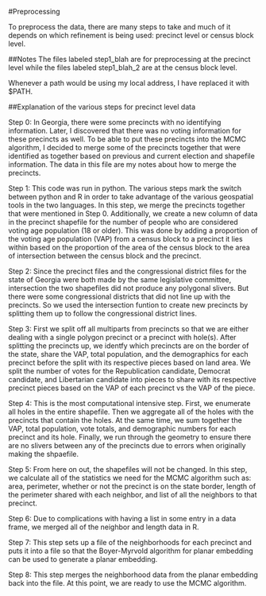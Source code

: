 #Preprocessing

To preprocess the data, there are many steps to take and much of it depends 
on which refinement is being used: precinct level or census block level.

##Notes
The files labeled step1_blah are for preprocessing at the precinct level while the files labeled step1_blah_2 are at the census block level. 

Whenever a path would be using my local address, I have replaced it with $PATH.

##Explanation of the various steps for precinct level data

Step 0: In Georgia, there were some precincts with no identifying information. Later, I discovered that there was no voting information for these precincts as well. To be able to put these precincts into the MCMC algorithm, I decided to merge some of the precincts together that were identified as together based on previous and current election and shapefile information. The data in this file are my notes about how to merge the precincts.

Step 1: This code was run in python. The various steps mark the switch between python and R in order to take advantage of the various geospatial tools in the two languages. In this step, we merge the precincts together that were mentioned in Step 0. Additionally, we create a new column of data in the precinct shapefile for the number of people who are considered voting age population (18 or older). 
This was done by adding a proportion of the voting age population (VAP) from a census block to a precinct it lies within based on the proportion of the area of the census block to the area of intersection between the census block and the precinct. 

Step 2: Since the precinct files and the congressional district files for the state of Georgia were both made by the same legislative committee, intersection the two shapefiles did not produce any polygonal slivers. But there were some congressional districts that did not line up with the precincts. So we used the intersection funtion to create new precincts by splitting them up to follow the congressional district lines. 

Step 3: First we split off all multiparts from precincts so that we are either dealing with a single polygon precinct or a precinct with hole(s). After splitting the precincts up, we identfy which precincts are on the border of the state, share the VAP, total population, and the demographics for each precinct before the split with its respective pieces based on land area. We split the number of votes for the Republication candidate, Democrat candidate, and Libertarian candidate into pieces to share with its respective precinct pieces based on the VAP of each precinct vs the VAP of the piece. 

Step 4: This is the most computational intensive step. First, we enumerate all holes in the entire shapefile. 
Then we aggregate all of the holes with the precincts that contain the holes. At the same time, we sum together the VAP, total population, vote totals, and demographic numbers for each precinct and its hole.
Finally, we run through the geometry to ensure there are no slivers between any of the precincts due to errors when originally making the shpaefile. 

Step 5: From here on out, the shapefiles will not be changed. In this step, we calculate all of the statistics we need for the MCMC algorithm such as:
area, perimeter, whether or not the precinct is on the state border, length of the perimeter shared with each neighbor, and list of all the neighbors to that precinct.

Step 6: Due to complications with having a list in some entry in a data frame, we merged all of the neighbor and length data in R. 

Step 7: This step sets up a file of the neighborhoods for each precinct and puts it into a file so that the Boyer-Myrvold algorithm for planar embedding can be used to generate a planar embedding. 

Step 8: This step merges the neighborhood data from the planar embedding back into the file. At this point, we are ready to use the MCMC algorithm. 

